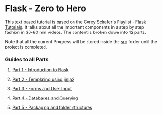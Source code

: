 # Flask - Zero to Hero
This text based tutorial is based on the Corey Schafer's Playlist - [Flask Tutorials](https://youtube.com/playlist?list=PL-osiE80TeTs4UjLw5MM6OjgkjFeUxCYH&si=j75AdJXhRBaV3-Vw). It talks about all the important components in a step by step fashion in 30-60 min videos. The content is broken down into 12 parts.

Note that all the current Progress will be stored inside the [src](https://github.com/invader43/Flask-Learning-Path/blob/main/src) folder until the project is completed.

### Guides to all Parts
1. [Part 1 - Introduction to Flask](https://github.com/invader43/Flask-Learning-Path/blob/main/Tutorials/Part1.md)

2. [Part 2 - Templating using jinja2](https://github.com/invader43/Flask-Learning-Path/blob/main/Tutorials/Part2.md)

3. [Part 3 - Forms and User Input](https://github.com/invader43/Flask-Learning-Path/blob/main/Tutorials/Part3.md)

4. [Part 4 - Databases and Querying](https://github.com/invader43/Flask-Learning-Path/blob/main/Tutorials/Part4.md)

5. [Part 5 - Packaging and folder structures](https://github.com/invader43/Flask-Learning-Path/blob/main/Tutorials/Part5.md)